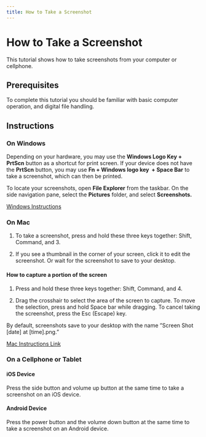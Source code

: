 ```yaml
---
title: How to Take a Screenshot
---
```


# How to Take a Screenshot

This tutorial shows how to take screenshots from your computer or cellphone.

## Prerequisites

To complete this tutorial you should be familiar with basic computer operation, and digital file handling.

## Instructions

### On Windows

Depending on your hardware, you may use the **Windows Logo Key +** **PrtScn** button as a shortcut for print screen. If your device does not have the **PrtScn** button, you may use **Fn + Windows logo key  + Space Bar** to take a screenshot, which can then be printed.

To locate your screenshots, open **File Explorer** from the taskbar. On the side navigation pane, select the **Pictures** folder, and select **Screenshots.**

[Windows Instructions](https://support.microsoft.com/en-us/windows/keyboard-shortcut-for-print-screen-601210c0-b3a9-7b58-bc40-bae4dcf5f108)

### On Mac

1. To take a screenshot, press and hold these three keys together: Shift, Command, and 3.

2. If you see a thumbnail in the corner of your screen, click it to edit the screenshot. Or wait for the screenshot to save to your desktop.

#### How to capture a portion of the screen

1. Press and hold these three keys together: Shift, Command, and 4.

2. Drag the crosshair to select the area of the screen to capture. To move the selection, press and hold Space bar while dragging. To cancel taking the screenshot, press the Esc (Escape) key.

By default, screenshots save to your desktop with the name ”Screen Shot \[date\] at \[time\].png.”

[Mac Instructions Link](https://support.apple.com/en-us/HT201361#:~:text=To%20take%20a%20screenshot%2C%20press,to%20save%20to%20your%20desktop.)

### On a Cellphone or Tablet

#### iOS Device

Press the side button and volume up button at the same time to take a screenshot on an iOS device.

#### Android Device

Press the power button and the volume down button at the same time to take a screenshot on an Android device.
